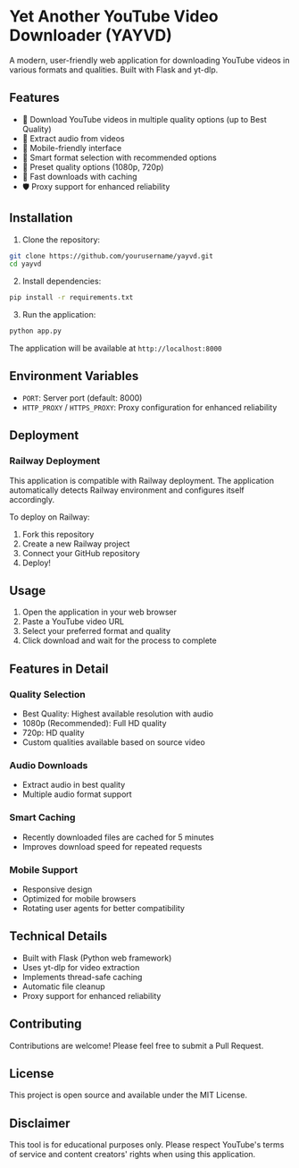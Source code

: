 # Yet Another YouTube Video Downloader (YAYVD)

A modern, user-friendly web application for downloading YouTube videos in various formats and qualities. Built with Flask and yt-dlp.

## Features

- 🎥 Download YouTube videos in multiple quality options (up to Best Quality)
- 🎵 Extract audio from videos
- 📱 Mobile-friendly interface
- 🔄 Smart format selection with recommended options
- 🎯 Preset quality options (1080p, 720p)
- 🚀 Fast downloads with caching
- 🛡️ Proxy support for enhanced reliability

## Installation

1. Clone the repository:
```bash
git clone https://github.com/yourusername/yayvd.git
cd yayvd
```

2. Install dependencies:
```bash
pip install -r requirements.txt
```

3. Run the application:
```bash
python app.py
```

The application will be available at `http://localhost:8000`

## Environment Variables

- `PORT`: Server port (default: 8000)
- `HTTP_PROXY` / `HTTPS_PROXY`: Proxy configuration for enhanced reliability

## Deployment

### Railway Deployment

This application is compatible with Railway deployment. The application automatically detects Railway environment and configures itself accordingly.

To deploy on Railway:
1. Fork this repository
2. Create a new Railway project
3. Connect your GitHub repository
4. Deploy!

## Usage

1. Open the application in your web browser
2. Paste a YouTube video URL
3. Select your preferred format and quality
4. Click download and wait for the process to complete

## Features in Detail

### Quality Selection
- Best Quality: Highest available resolution with audio
- 1080p (Recommended): Full HD quality
- 720p: HD quality
- Custom qualities available based on source video

### Audio Downloads
- Extract audio in best quality
- Multiple audio format support

### Smart Caching
- Recently downloaded files are cached for 5 minutes
- Improves download speed for repeated requests

### Mobile Support
- Responsive design
- Optimized for mobile browsers
- Rotating user agents for better compatibility

## Technical Details

- Built with Flask (Python web framework)
- Uses yt-dlp for video extraction
- Implements thread-safe caching
- Automatic file cleanup
- Proxy support for enhanced reliability

## Contributing

Contributions are welcome! Please feel free to submit a Pull Request.

## License

This project is open source and available under the MIT License.

## Disclaimer

This tool is for educational purposes only. Please respect YouTube's terms of service and content creators' rights when using this application.
